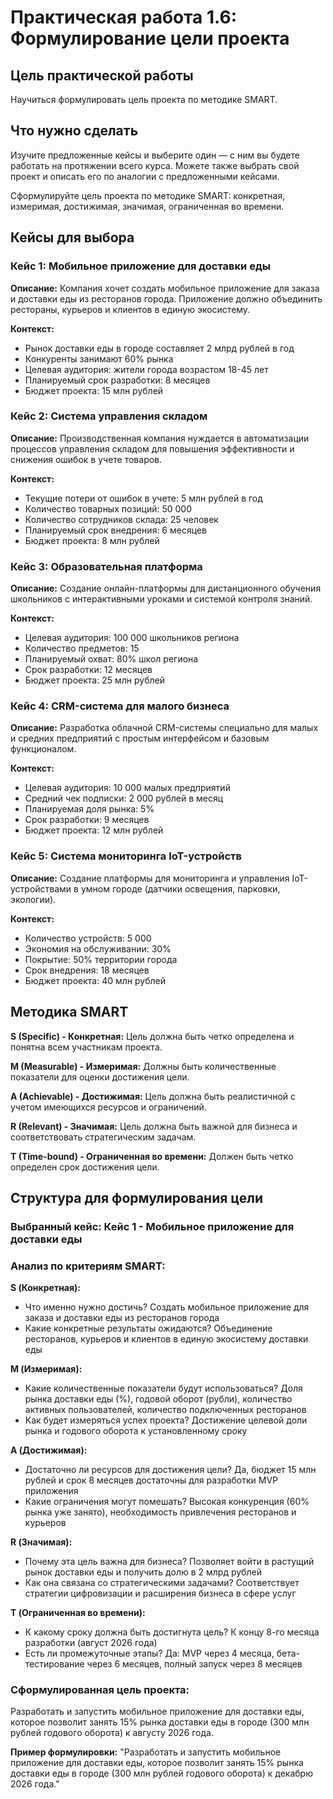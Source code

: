 # Практическая работа 1.6: Формулирование цели проекта

## Цель практической работы
Научиться формулировать цель проекта по методике SMART.

## Что нужно сделать
Изучите предложенные кейсы и выберите один — с ним вы будете работать на протяжении всего курса. Можете также выбрать свой проект и описать его по аналогии с предложенными кейсами.

Сформулируйте цель проекта по методике SMART: конкретная, измеримая, достижимая, значимая, ограниченная во времени.

## Кейсы для выбора

### Кейс 1: Мобильное приложение для доставки еды
**Описание:** Компания хочет создать мобильное приложение для заказа и доставки еды из ресторанов города. Приложение должно объединить рестораны, курьеров и клиентов в единую экосистему.

**Контекст:**
- Рынок доставки еды в городе составляет 2 млрд рублей в год
- Конкуренты занимают 60% рынка
- Целевая аудитория: жители города возрастом 18-45 лет
- Планируемый срок разработки: 8 месяцев
- Бюджет проекта: 15 млн рублей

### Кейс 2: Система управления складом
**Описание:** Производственная компания нуждается в автоматизации процессов управления складом для повышения эффективности и снижения ошибок в учете товаров.

**Контекст:**
- Текущие потери от ошибок в учете: 5 млн рублей в год
- Количество товарных позиций: 50 000
- Количество сотрудников склада: 25 человек
- Планируемый срок внедрения: 6 месяцев
- Бюджет проекта: 8 млн рублей

### Кейс 3: Образовательная платформа
**Описание:** Создание онлайн-платформы для дистанционного обучения школьников с интерактивными уроками и системой контроля знаний.

**Контекст:**
- Целевая аудитория: 100 000 школьников региона
- Количество предметов: 15
- Планируемый охват: 80% школ региона
- Срок разработки: 12 месяцев
- Бюджет проекта: 25 млн рублей

### Кейс 4: CRM-система для малого бизнеса
**Описание:** Разработка облачной CRM-системы специально для малых и средних предприятий с простым интерфейсом и базовым функционалом.

**Контекст:**
- Целевая аудитория: 10 000 малых предприятий
- Средний чек подписки: 2 000 рублей в месяц
- Планируемая доля рынка: 5%
- Срок разработки: 9 месяцев
- Бюджет проекта: 12 млн рублей

### Кейс 5: Система мониторинга IoT-устройств
**Описание:** Создание платформы для мониторинга и управления IoT-устройствами в умном городе (датчики освещения, парковки, экологии).

**Контекст:**
- Количество устройств: 5 000
- Экономия на обслуживании: 30%
- Покрытие: 50% территории города
- Срок внедрения: 18 месяцев
- Бюджет проекта: 40 млн рублей

## Методика SMART

**S (Specific) - Конкретная:** Цель должна быть четко определена и понятна всем участникам проекта.

**M (Measurable) - Измеримая:** Должны быть количественные показатели для оценки достижения цели.

**A (Achievable) - Достижимая:** Цель должна быть реалистичной с учетом имеющихся ресурсов и ограничений.

**R (Relevant) - Значимая:** Цель должна быть важной для бизнеса и соответствовать стратегическим задачам.

**T (Time-bound) - Ограниченная во времени:** Должен быть четко определен срок достижения цели.

## Структура для формулирования цели

### Выбранный кейс: Кейс 1 - Мобильное приложение для доставки еды

### Анализ по критериям SMART:

**S (Конкретная):**
- Что именно нужно достичь? Создать мобильное приложение для заказа и доставки еды из ресторанов города
- Какие конкретные результаты ожидаются? Объединение ресторанов, курьеров и клиентов в единую экосистему доставки еды

**M (Измеримая):**
- Какие количественные показатели будут использоваться? Доля рынка доставки еды (%), годовой оборот (рубли), количество активных пользователей, количество подключенных ресторанов
- Как будет измеряться успех проекта? Достижение целевой доли рынка и годового оборота к установленному сроку

**A (Достижимая):**
- Достаточно ли ресурсов для достижения цели? Да, бюджет 15 млн рублей и срок 8 месяцев достаточны для разработки MVP приложения
- Какие ограничения могут помешать? Высокая конкуренция (60% рынка уже занято), необходимость привлечения ресторанов и курьеров

**R (Значимая):**
- Почему эта цель важна для бизнеса? Позволяет войти в растущий рынок доставки еды и получить долю в 2 млрд рублей
- Как она связана со стратегическими задачами? Соответствует стратегии цифровизации и расширения бизнеса в сфере услуг

**T (Ограниченная во времени):**
- К какому сроку должна быть достигнута цель? К концу 8-го месяца разработки (август 2026 года)
- Есть ли промежуточные этапы? Да: MVP через 4 месяца, бета-тестирование через 6 месяцев, полный запуск через 8 месяцев

### Сформулированная цель проекта:

Разработать и запустить мобильное приложение для доставки еды, которое позволит занять 15% рынка доставки еды в городе (300 млн рублей годового оборота) к августу 2026 года.

**Пример формулировки:**
"Разработать и запустить мобильное приложение для доставки еды, которое позволит занять 15% рынка доставки еды в городе (300 млн рублей годового оборота) к декабрю 2026 года."


